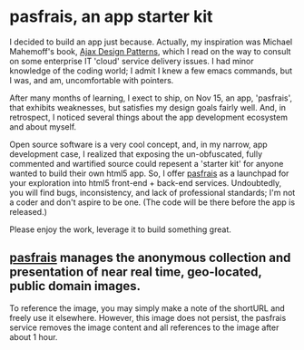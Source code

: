 ---
---


# pasfrais, an app starter kit

I decided to build an app just because. Actually, my inspiration was Michael Mahemoff's book, [Ajax Design Patterns](http://shop.oreilly.com/product/9780596101800.do), which I read on the way to consult on some enterprise IT 'cloud' service delivery issues. I had minor knowledge of the coding world; I admit I knew a few emacs commands, but I was, and am, uncomfortable with pointers.

After many months of learning, I exect to ship, on Nov 15, an app, 'pasfrais', that exhibits weaknesses, but satisfies my design goals fairly well. And, in retrospect, I noticed several things about the app development ecosystem and about myself. 

Open source software is a very cool concept, and, in my narrow, app development case, I realized that exposing the un-obfuscated, fully commented and wartified source could repesent a 'starter kit' for anyone wanted to build their own html5 app. So, I offer [pasfrais](https://github.com/pasfrais/gae) as a launchpad for your exploration into html5 front-end + back-end services. Undoubtedly, you will find bugs, inconsistency, and lack of professional standards; I'm not a coder and don't aspire to be one. (The code will be there before the app is released.)

Please enjoy the work, leverage it to build something great. 



##  [pasfrais](http://pasfrais.cc/) manages the anonymous collection and presentation of near real time, geo-located, public domain images. 

To reference the image, you may simply make a note of the shortURL and freely use it elsewhere. However, this image does not persist, the pasfrais service removes the image content and all references to the image after about 1 hour. 





